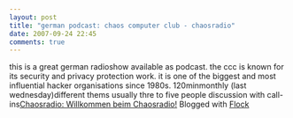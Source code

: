 ```yaml
---
layout: post
title: "german podcast: chaos computer club - chaosradio"
date: 2007-09-24 22:45
comments: true
---
```

this is a great german radioshow available as podcast. the ccc is known for its security and privacy protection work. it is one of the biggest and most influential hacker organisations since 1980s. 120minmonthly (last wednesday)different thems usually thre to five people discussion with call-ins[Chaosradio: Willkommen beim Chaosradio!](http://chaosradio.ccc.de/) 
Blogged with [Flock](http://www.flock.com/blogged-with-flock "Flock")
 